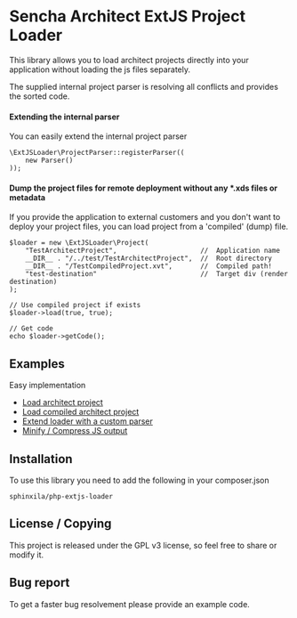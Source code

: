 # Sencha Architect ExtJS Project Loader #

This library allows you to load architect projects directly into your application without
loading the js files separately. 

The supplied internal project parser is resolving
all conflicts and provides the sorted code.


#### Extending the internal parser ####
You can easily extend the internal project parser

    \ExtJSLoader\ProjectParser::registerParser((
        new Parser()
    ));

#### Dump the project files for remote deployment without any *.xds files or metadata ####
If you provide the application to external customers and you don't want to deploy your project files, you can 
load  project from a 'compiled' (dump) file.

    $loader = new \ExtJSLoader\Project(
        "TestArchitectProject",                     //  Application name
        __DIR__ . "/../test/TestArchitectProject",  //  Root directory
        __DIR__ . "/TestCompiledProject.xvt",       //  Compiled path!
        "test-destination"                          //  Target div (render destination)
    );

    // Use compiled project if exists
    $loader->load(true, true);
    
    // Get code
    echo $loader->getCode();

## Examples ##
Easy implementation
- [Load architect project](example/TestProject.php)
- [Load compiled architect project](example/TestCompiledProject.php)
- [Extend loader with a custom parser](example/TestExtendedParserProject.php)
- [Minify / Compress JS output](example/TestCompressedProject.php)

## Installation ##
To use this library you need to add the following in your composer.json

    sphinxila/php-extjs-loader

## License / Copying ##

This project is released under the GPL v3 license, so feel free to share
or modify it.

## Bug report ##
To get a faster bug resolvement please provide an example code.
